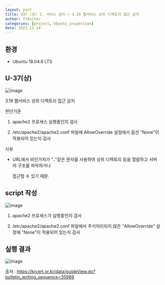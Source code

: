 ```yaml
---
layout: post
title: U37 (상) 3. 서비스 관리 > 3.19 웹서비스 상위 디렉토리 접근 금지
author: fr0siter
categories: [project, Ubuntu_inspection]
date: 2022-11-14
---
```

## 환경

 - Ubuntu 18.04.6 LTS

## U-37(상)  
![image](https://user-images.githubusercontent.com/116713751/201593463-a6f76b51-3ced-43da-bf0b-edd999876d61.png)

3.19 웹서비스 상위 디렉토리 접근 금지

 

판단기준

1. apache2 프로세스 실행중인지 검사

2. /etc/apache2/apache2.conf 파일에 AllowOverride 설정에서 옵션 "None"이 적용되어 있는지 검사

 

사유

 - URL에서 비인가자가 ".."같은 문자를 사용하여 상위 디렉토리 등을 열람하고 서버의 구조를 파악하거나

   접근할 수 있기 때문.

 


## script 작성  
![image](https://user-images.githubusercontent.com/116713751/201593382-bf75e084-1b84-4fac-887c-fd55ce3ca4da.png)


1. apache2 프로세스가 실행중인지 검사

2. /etc/apache2/apache2.conf 파일에서 주석처리되지 않은 "AllowOverride" 설정에 "None"이 적용되어 있는지 검사

 

 

 

## 실행 결과  
![image](https://user-images.githubusercontent.com/116713751/201593407-1bd371b6-cc21-448e-9f57-20cb110f8a7d.png)


 

 




 

출처 : https://krcert.or.kr/data/guideView.do?bulletin_writing_sequence=35988
